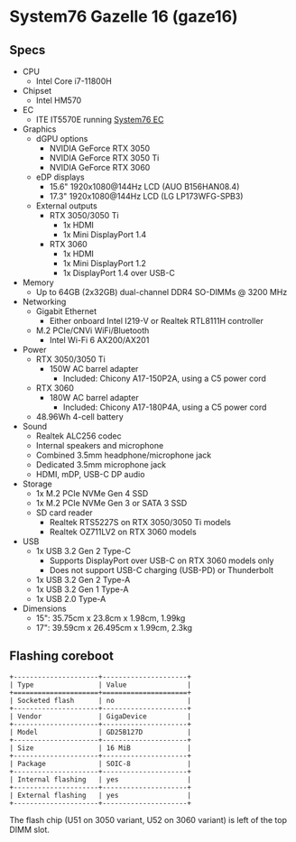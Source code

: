 # System76 Gazelle 16 (gaze16)

## Specs

- CPU
  - Intel Core i7-11800H
- Chipset
  - Intel HM570
- EC
  - ITE IT5570E running [System76 EC](https://github.com/system76/ec)
- Graphics
  - dGPU options
    - NVIDIA GeForce RTX 3050
    - NVIDIA GeForce RTX 3050 Ti
    - NVIDIA GeForce RTX 3060
  - eDP displays
    - 15.6" 1920x1080@144Hz LCD (AUO B156HAN08.4)
    - 17.3" 1920x1080@144Hz LCD (LG LP173WFG-SPB3)
  - External outputs
    - RTX 3050/3050 Ti
      - 1x HDMI
      - 1x Mini DisplayPort 1.4
    - RTX 3060
      - 1x HDMI
      - 1x Mini DisplayPort 1.2
      - 1x DisplayPort 1.4 over USB-C
- Memory
  - Up to 64GB (2x32GB) dual-channel DDR4 SO-DIMMs @ 3200 MHz
- Networking
  - Gigabit Ethernet
    - Either onboard Intel I219-V or Realtek RTL8111H controller
  - M.2 PCIe/CNVi WiFi/Bluetooth
    - Intel Wi-Fi 6 AX200/AX201
- Power
  - RTX 3050/3050 Ti
    - 150W AC barrel adapter
      - Included: Chicony A17-150P2A, using a C5 power cord
  - RTX 3060
    - 180W AC barrel adapter
      - Included: Chicony A17-180P4A, using a C5 power cord
  - 48.96Wh 4-cell battery
- Sound
  - Realtek ALC256 codec
  - Internal speakers and microphone
  - Combined 3.5mm headphone/microphone jack
  - Dedicated 3.5mm microphone jack
  - HDMI, mDP, USB-C DP audio
- Storage
  - 1x M.2 PCIe NVMe Gen 4 SSD
  - 1x M.2 PCIe NVMe Gen 3 or SATA 3 SSD
  - SD card reader
    - Realtek RTS5227S on RTX 3050/3050 Ti models
    - Realtek OZ711LV2 on RTX 3060 models
- USB
  - 1x USB 3.2 Gen 2 Type-C
    - Supports DisplayPort over USB-C on RTX 3060 models only
    - Does not support USB-C charging (USB-PD) or Thunderbolt
  - 1x USB 3.2 Gen 2 Type-A
  - 1x USB 3.2 Gen 1 Type-A
  - 1x USB 2.0 Type-A
- Dimensions
  - 15": 35.75cm x 23.8cm x 1.98cm, 1.99kg
  - 17": 39.59cm x 26.495cm x 1.99cm, 2.3kg

## Flashing coreboot

```eval_rst
+---------------------+---------------------+
| Type                | Value               |
+=====================+=====================+
| Socketed flash      | no                  |
+---------------------+---------------------+
| Vendor              | GigaDevice          |
+---------------------+---------------------+
| Model               | GD25B127D           |
+---------------------+---------------------+
| Size                | 16 MiB              |
+---------------------+---------------------+
| Package             | SOIC-8              |
+---------------------+---------------------+
| Internal flashing   | yes                 |
+---------------------+---------------------+
| External flashing   | yes                 |
+---------------------+---------------------+
```

The flash chip (U51 on 3050 variant, U52 on 3060 variant) is left of the top DIMM slot.
